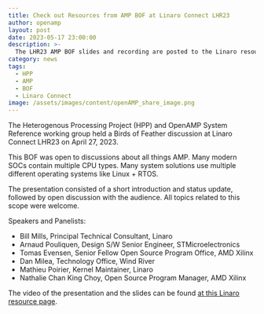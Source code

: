 ```yaml
---
title: Check out Resources from AMP BOF at Linaro Connect LHR23
author: openamp
layout: post
date: 2023-05-17 23:00:00
description: >-
  The LHR23 AMP BOF slides and recording are posted to the Linaro resources page.
category: news
tags:
  - HPP
  - AMP
  - BOF
  - Linaro Connect
image: /assets/images/content/openAMP_share_image.png
---
```

The Heterogenous Processing Project (HPP) and OpenAMP System Reference working group held a Birds of Feather discussion at Linaro Connect LHR23 on April 27, 2023.  

This BOF was open to discussions about all things AMP. Many modern SOCs contain multiple CPU types. Many system solutions use multiple different operating systems like Linux + RTOS.

The presentation consisted of a short introduction and status update, followed by open discussion with the audience. All topics related to this scope were welcome.

Speakers and Panelists:
* Bill Mills, Principal Technical Consultant, Linaro
* Arnaud Pouliquen, Design S/W Senior Engineer, STMicroelectronics
* Tomas Evensen, Senior Fellow Open Source Program Office, AMD Xilinx
* Dan Milea, Technology Office, Wind River
* Mathieu Poirier, Kernel Maintainer, Linaro
* Nathalie Chan King Choy, Open Source Program Manager, AMD Xilinx

The video of the presentation and the slides can be found [at this Linaro resource page](https://resources.linaro.org/en/resource/ivxrQF2tyyQcQEoBCkMCM4).
